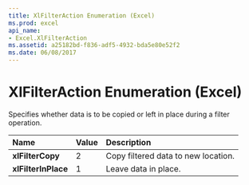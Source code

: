 ```yaml
---
title: XlFilterAction Enumeration (Excel)
ms.prod: excel
api_name:
- Excel.XlFilterAction
ms.assetid: a25182bd-f836-adf5-4932-bda5e80e52f2
ms.date: 06/08/2017
---
```



# XlFilterAction Enumeration (Excel)

Specifies whether data is to be copied or left in place during a filter operation.



|Name|Value|Description|
|:-----|:-----|:-----|
| **xlFilterCopy**|2|Copy filtered data to new location.|
| **xlFilterInPlace**|1|Leave data in place.|

